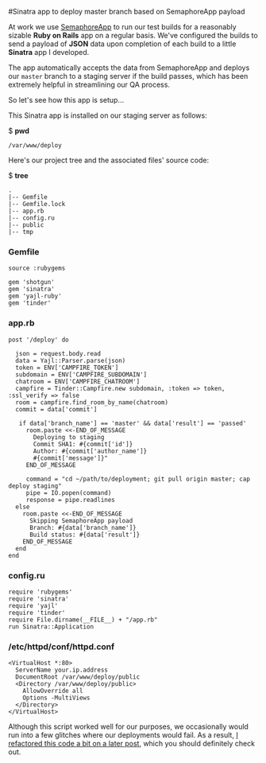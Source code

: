 #Sinatra app to deploy master branch based on SemaphoreApp payload

At work we use [SemaphoreApp](https://semaphoreapp.com) to run our test builds for a reasonably sizable
**Ruby on Rails** app on a regular basis.  We've configured the builds to send a
payload of **JSON** data upon completion of each build to a little **Sinatra** app I
developed.

The app automatically accepts the data from SemaphoreApp and deploys our `master`
branch to a staging server if the build passes, which has been extremely helpful
in streamlining our QA process.

So let's see how this app is setup...

This Sinatra app is installed on our staging server as follows:

$ **pwd**

    /var/www/deploy

Here's our project tree and the associated files' source code:

$ **tree**

    .
    |-- Gemfile
    |-- Gemfile.lock
    |-- app.rb
    |-- config.ru
    |-- public
    |-- tmp


### Gemfile

    source :rubygems

    gem 'shotgun'
    gem 'sinatra'
    gem 'yajl-ruby'
    gem 'tinder'


### app.rb

    post '/deploy' do

      json = request.body.read
      data = Yajl::Parser.parse(json)
      token = ENV['CAMPFIRE_TOKEN']
      subdomain = ENV['CAMPFIRE_SUBDOMAIN']
      chatroom = ENV['CAMPFIRE_CHATROOM']
      campfire = Tinder::Campfire.new subdomain, :token => token, :ssl_verify => false
      room = campfire.find_room_by_name(chatroom)
      commit = data['commit']
     
       if data['branch_name'] == 'master' && data['result'] == 'passed'
         room.paste <<-END_OF_MESSAGE
           Deploying to staging
           Commit SHA1: #{commit['id']}
           Author: #{commit['author_name']}
           #{commit['message']}"
         END_OF_MESSAGE

         command = "cd ~/path/to/deployment; git pull origin master; cap deploy staging"
         pipe = IO.popen(command)
         response = pipe.readlines
      else
        room.paste <<-END_OF_MESSAGE
          Skipping SemaphoreApp payload
          Branch: #{data['branch_name']} 
          Build status: #{data['result']}
        END_OF_MESSAGE
      end
    end


### config.ru

    require 'rubygems'
    require 'sinatra'
    require 'yajl'
    require 'tinder'
    require File.dirname(__FILE__) + "/app.rb"
    run Sinatra::Application


### /etc/httpd/conf/httpd.conf

    <VirtualHost *:80>
      ServerName your.ip.address
      DocumentRoot /var/www/deploy/public
      <Directory /var/www/deploy/public>
        AllowOverride all
        Options -MultiViews
      </Directory>
    </VirtualHost>
    

Although this script worked well for our purposes, we occasionally would run into a few glitches where our deployments would fail.  As a result, [I refactored this code a bit on a later post](http://blog.chipcastle.com/2013/03/24/sinatra-app-to-deploy-master-branch-based-on-semaphoreapp-payload---part-2/), which you should definitely check out.
